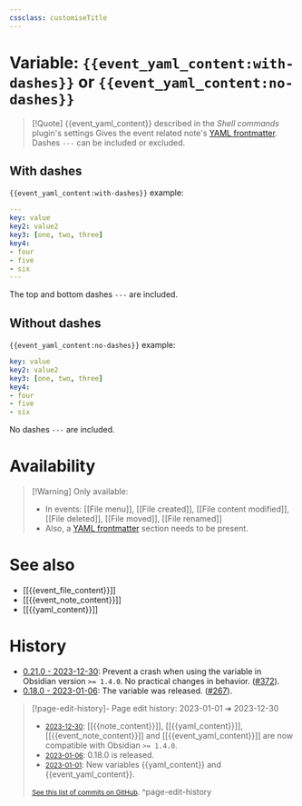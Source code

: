 ```yaml
---
cssclass: customiseTitle
---
```

# Variable: `{{event_yaml_content:with-dashes}}` or `{{event_yaml_content:no-dashes}}`
> [!Quote] {{event_yaml_content}} described in the *Shell commands* plugin's settings
> Gives the event related note's [YAML frontmatter](https://help.obsidian.md/Advanced+topics/YAML+front+matter). Dashes `---` can be included or excluded.

## With dashes
`{{event_yaml_content:with-dashes}}` example:
```yaml
---
key: value
key2: value2
key3: [one, two, three]
key4:
- four
- five
- six
---
```

The top and bottom dashes `---` are included.

## Without dashes
`{{event_yaml_content:no-dashes}}` example:
```yaml
key: value
key2: value2
key3: [one, two, three]
key4:
- four
- five
- six
```

No dashes `---` are included.

# Availability
> [!Warning] Only available:
> - In events: [[File menu]], [[File created]], [[File content modified]], [[File deleted]], [[File moved]], [[File renamed]]
> - Also, a [YAML frontmatter](https://help.obsidian.md/Advanced+topics/YAML+front+matter) section needs to be present.

# See also
- [[{{event_file_content}}]]
- [[{{event_note_content}}]]
- [[{{yaml_content}}]]

# History
- [0.21.0 - 2023-12-30](https://github.com/Taitava/obsidian-shellcommands/blob/main/CHANGELOG.md#0210---2023-12-30): Prevent a crash when using the variable in Obsidian version `>= 1.4.0`. No practical changes in behavior. ([#372](https://github.com/Taitava/obsidian-shellcommands/issues/372)).
- [0.18.0 - 2023-01-06](https://github.com/Taitava/obsidian-shellcommands/blob/main/CHANGELOG.md#0180---2023-01-06): The variable was released. ([#267](https://github.com/Taitava/obsidian-shellcommands/issues/267)).

> [!page-edit-history]- Page edit history: 2023-01-01 &#10132; 2023-12-30
> - [<small>2023-12-30</small>](https://github.com/Taitava/obsidian-shellcommands-documentation/commit/88a58d8b5359f98cd1e385f569f85ae3c948b739): [[{{note_content}}]], [[{{yaml_content}}]], [[{{event_note_content}}]] and [[{{event_yaml_content}}]] are now compatible with Obsidian `>= 1.4.0`.
> - [<small>2023-01-06</small>](https://github.com/Taitava/obsidian-shellcommands-documentation/commit/65637e77d4b209f81b215d1f2222bb138b7cbf0c): 0.18.0 is released.
> - [<small>2023-01-01</small>](https://github.com/Taitava/obsidian-shellcommands-documentation/commit/265fbffa086a29cdabb125380c773b1060a682ee): New variables {{yaml_content}} and {{event_yaml_content}}.
> 
> [<small>See this list of commits on GitHub</small>](https://github.com/Taitava/obsidian-shellcommands-documentation/commits/main/Variables/%7B%7Bevent_yaml_content%7D%7D.md).
> ^page-edit-history